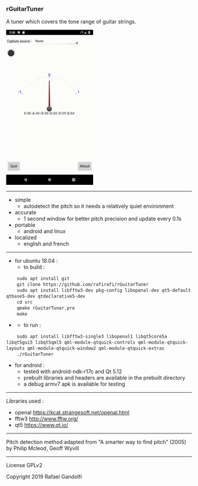 ### rGuitarTuner

A tuner which covers the tone range of guitar strings.

<img src="https://raw.githubusercontent.com/rafirafi/rGuitarTuner/master/android_demo.gif" width="236" height="420">
	
---

* simple 
	+ autodetect the pitch so it needs a relatively quiet environment
* accurate	
	+ 1 second window for better pitch precision and update every 0.1s
* portable	
	+ android and linux
* localized	
	+ english and french
---

- for ubuntu 18.04 : 
	+ to build :
```
	sudo apt install git
	git clone https://github.com/rafirafi/rGuitarTuner
	sudo apt install libfftw3-dev pkg-config libopenal-dev qt5-default qtbase5-dev qtdeclarative5-dev
	cd src
	qmake rGuitarTuner.pro
	make
```
-	+ to run :
```
	sudo apt install libfftw3-single3 libopenal1 libqt5core5a libqt5gui5 libqt5qml5 qml-module-qtquick-controls qml-module-qtquick-layouts qml-module-qtquick-window2 qml-module-qtquick-extras 
	./rGuitarTuner
```

- for android :
	+ tested with android-ndk-r17c and Qt 5.12
	+ prebuilt libraries and headers are available in the prebuilt directory
	+ a debug armv7 apk is available for testing

---

Libraries used :
-	openal 	https://kcat.strangesoft.net/openal.html
-	fftw3  	http://www.fftw.org/
-	qt5	https://www.qt.io/

---

Pitch detection method adapted from
 "A smarter way to find pitch" (2005) by Philip Mcleod, Geoff Wyvill

---

License GPLv2

Copyright 2019 Rafael Gandolfi
